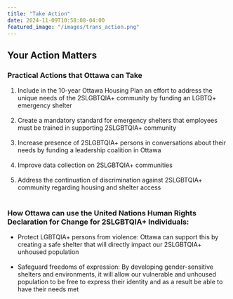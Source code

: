 ```yaml
---
title: "Take Action"
date: 2024-11-09T10:58:08-04:00
featured_image: "/images/trans_action.png"
---
```


## Your Action Matters

<style>li {text-align: left}</style>

### Practical Actions that Ottawa can Take
1. Include in the 10-year Ottawa Housing Plan an effort to address the unique needs of the 2SLGBTQIA+ community by funding an LGBTQ+ emergency shelter <br><br>
2. Create a mandatory standard for emergency shelters that employees must be trained in supporting 2SLGBTQIA+ community <br><br>
3. Increase presence of 2SLGBTQIA+ persons in conversations about their needs by funding a leadership coalition in Ottawa <br><br>
4. Improve data collection on 2SLGBTQIA+ communities <br><br>
5. Address the continuation of discrimination against 2SLGBTQIA+ community regarding housing and shelter access <br><br>


### How Ottawa can use the United Nations Human Rights Declaration for Change for 2SLGBTQIA+ Individuals: 
- Protect LGBTQIA+ persons from violence: Ottawa can support this by creating a safe shelter that will directly impact our 2SLGBTQIA+ unhoused population <br><br>
- Safeguard freedoms of expression: By developing gender-sensitive shelters and environments, it will allow our vulnerable and unhoused population to be free to express their identity and as a result be able to have their needs met <br><br>


